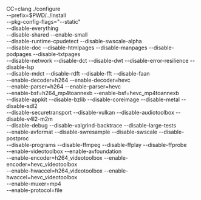 CC=clang ./configure  \
--prefix=$PWD/../install \
--pkg-config-flags="--static" \
--disable-everything \
--disable-shared --enable-small \
--disable-runtime-cpudetect --disable-swscale-alpha \
--disable-doc --disable-htmlpages --disable-manpages --disable-podpages --disable-txtpages \
--disable-network --disable-dct --disable-dwt --disable-error-resilience --disable-lsp \
--disable-mdct --disable-rdft --disable-fft --disable-faan \
--enable-decoder=h264 --enable-decoder=hevc \
--enable-parser=h264 --enable-parser=hevc \
--enable-bsf=h264_mp4toannexb --enable-bsf=hevc_mp4toannexb  \
--disable-appkit --disable-bzlib --disable-coreimage  --disable-metal --disable-sdl2 \
--disable-securetransport --disable-vulkan --disable-audiotoolbox --disable-v4l2-m2m \
--disable-debug --disable-valgrind-backtrace --disable-large-tests \
--enable-avformat --disable-swresample --disable-swscale --disable-postproc \
--disable-programs --disable-ffmpeg --disable-ffplay --disable-ffprobe \
--enable-videotoolbox --enable-avfoundation \
--enable-encoder=h264_videotoolbox --enable-encoder=hevc_videotoolbox \
--enable-hwaccel=h264_videotoolbox --enable-hwaccel=hevc_videotoolbox \
--enable-muxer=mp4 \
--enable-protocol=file